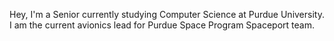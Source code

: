 Hey, I'm a Senior currently studying Computer Science at Purdue University.
I am the current avionics lead for Purdue Space Program Spaceport team.


<!---
123kevinma123/123kevinma123 is a ✨ special ✨ repository because its `README.md` (this file) appears on your GitHub profile.
You can click the Preview link to take a look at your changes.
--->
